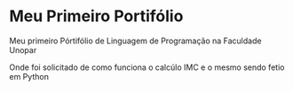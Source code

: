 # Meu Primeiro Portifólio

Meu primeiro Pórtifólio de Linguagem de Programação na Faculdade Unopar

Onde foi solicitado de como funciona o calcúlo IMC e o mesmo sendo fetio em Python
